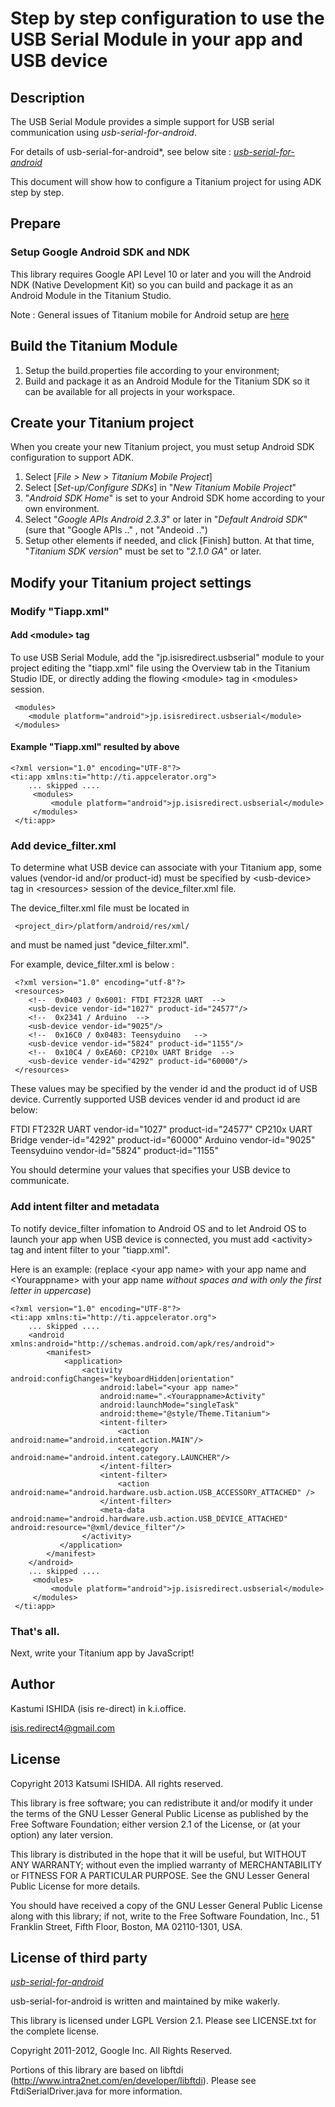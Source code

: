 # Step by step configuration to use the USB Serial Module in your app and USB device

## Description

The USB Serial Module provides a simple support for USB serial communication using *usb-serial-for-android*.

For details of usb-serial-for-android*, see below site  :
[*usb-serial-for-android*](https://code.google.com/p/usb-serial-for-android/)

This document will show how to configure a Titanium project for using ADK step by step.

## Prepare
### Setup Google Android SDK and NDK

This library requires Google API Level 10 or later and you will the Android NDK (Native Development Kit) so you can build and package it as an Android Module in the Titanium Studio.  

Note : General issues of Titanium mobile for Android setup are [here](https://wiki.appcelerator.org/display/guides/Quick+Start)

## Build the Titanium Module

1. Setup the build.properties file according to your environment;
2. Build and package it as an Android Module for the Titanium SDK so it can be available for all projects in your workspace.

## Create your Titanium project

When you create your new Titanium project, you must setup Android SDK configuration to support ADK.  

1.	Select [*File > New > Titanium Mobile Project*]
1.	Select [*Set-up/Configure SDKs*] in "*New Titanium Mobile Project*"
2.	"*Android SDK Home*" is set to your Android SDK home according to your own environment.
3.	Select "*Google APIs Android 2.3.3*" or later in "*Default Android SDK*" (sure that "Google APIs .." , not "Andeoid ..")
4.	Setup other elements if needed, and click [Finish] button. At that time, "*Titanium SDK version*" must be set to "*2.1.0 GA*" or later.

## Modify your Titanium project settings

### Modify "Tiapp.xml"

#### Add &lt;module&gt; tag

To use USB Serial Module, add the "jp.isisredirect.usbserial" module to your project editing the "tiapp.xml" file using the Overview tab in the Titanium Studio IDE, or directly adding the flowing &lt;module&gt; tag in &lt;modules&gt; session.

     <modules>
        <module platform="android">jp.isisredirect.usbserial</module>
     </modules>

#### Example "Tiapp.xml" resulted by above

	<?xml version="1.0" encoding="UTF-8"?>
	<ti:app xmlns:ti="http://ti.appcelerator.org">
      	... skipped ....
         <modules>
             <module platform="android">jp.isisredirect.usbserial</module>
         </modules>
     </ti:app>

### Add device_filter.xml
To determine what USB device can associate with your Titanium app, some values (vendor-id and/or product-id) must be specified by &lt;usb-device&gt; tag in &lt;resources&gt; session of the device_filter.xml file.

The device_filter.xml file must be located in

     <project_dir>/platform/android/res/xml/

and must be named just "device_filter.xml".

For example, device_filter.xml is below :  

     <?xml version="1.0" encoding="utf-8"?>
     <resources>
		<!--  0x0403 / 0x6001: FTDI FT232R UART  -->
		<usb-device vendor-id="1027" product-id="24577"/>
		<!--  0x2341 / Arduino  -->
		<usb-device vendor-id="9025"/>
		<!--  0x16C0 / 0x0483: Teensyduino   -->
		<usb-device vendor-id="5824" product-id="1155"/>
		<!--  0x10C4 / 0xEA60: CP210x UART Bridge  -->
		<usb-device vender-id="4292" product-id="60000"/>
     </resources>

These values may be specified by the vender id and the product id of USB device.
Currently supported USB devices vender id and product id are below:

FTDI FT232R UART	vendor-id="1027" product-id="24577"
CP210x UART Bridge	vender-id="4292" product-id="60000"
Arduino vendor-id="9025"
Teensyduino	vendor-id="5824" product-id="1155"


You should determine your values that specifies your USB device to communicate.

### Add intent filter and metadata
To notify device_filter infomation to Android OS and to let Android OS to launch your app when USB device is connected, you must add &lt;activity&gt; tag and intent filter to your "tiapp.xml".

Here is an example: (replace &lt;your app name&gt; with your app name and &lt;Yourappname&gt; with your app name *without spaces and with only the first letter in uppercase*)

	<?xml version="1.0" encoding="UTF-8"?>
	<ti:app xmlns:ti="http://ti.appcelerator.org">
      	... skipped ....
	    <android xmlns:android="http://schemas.android.com/apk/res/android">
	        <manifest>
	            <application>
			 		<activity android:configChanges="keyboardHidden|orientation"
			 			android:label="<your app name>"
			 			android:name=".<Yourappname>Activity"
			 			android:launchMode="singleTask"
			 			android:theme="@style/Theme.Titanium">
						<intent-filter>
							<action android:name="android.intent.action.MAIN"/>
							<category android:name="android.intent.category.LAUNCHER"/>
						</intent-filter>
						<intent-filter>
							<action android:name="android.hardware.usb.action.USB_ACCESSORY_ATTACHED" />
						</intent-filter>
						<meta-data android:name="android.hardware.usb.action.USB_DEVICE_ATTACHED" android:resource="@xml/device_filter"/>
					</activity>
	           </application>
	        </manifest>
	    </android>
      	... skipped ....
         <modules>
             <module platform="android">jp.isisredirect.usbserial</module>
         </modules>
     </ti:app>


### That's all.
Next, write your Titanium app by JavaScript!

## Author

Kastumi ISHIDA (isis re-direct) in k.i.office.

isis.redirect4@gmail.com


## License
Copyright 2013 Katsumi ISHIDA. All rights reserved.

 This library is free software; you can redistribute it and/or
 modify it under the terms of the GNU Lesser General Public
 License as published by the Free Software Foundation; either
 version 2.1 of the License, or (at your option) any later version.

 This library is distributed in the hope that it will be useful,
 but WITHOUT ANY WARRANTY; without even the implied warranty of
 MERCHANTABILITY or FITNESS FOR A PARTICULAR PURPOSE.  See the GNU
 Lesser General Public License for more details.

 You should have received a copy of the GNU Lesser General Public
 License along with this library; if not, write to the Free Software
 Foundation, Inc., 51 Franklin Street, Fifth Floor, Boston, MA  02110-1301,
 USA.

## License of third party
[*usb-serial-for-android*](https://code.google.com/p/usb-serial-for-android/)

usb-serial-for-android is written and maintained by mike wakerly.

This library is licensed under LGPL Version 2.1. Please see LICENSE.txt for the complete license.

Copyright 2011-2012, Google Inc. All Rights Reserved.

Portions of this library are based on libftdi (http://www.intra2net.com/en/developer/libftdi). Please see FtdiSerialDriver.java for more information.

